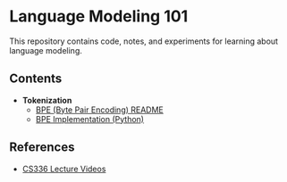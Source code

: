 
# Language Modeling 101

This repository contains code, notes, and experiments for learning about language modeling.

## Contents

- **Tokenization**
  - [BPE (Byte Pair Encoding) README](Tokenization/BPE/README.md)
  - [BPE Implementation (Python)](Tokenization/BPE/bpe.py)

## References

- [CS336 Lecture Videos](https://www.youtube.com/playlist?list=PLoROMvodv4rO1NB9TD4iUZ3q8h6KP2RrT)

